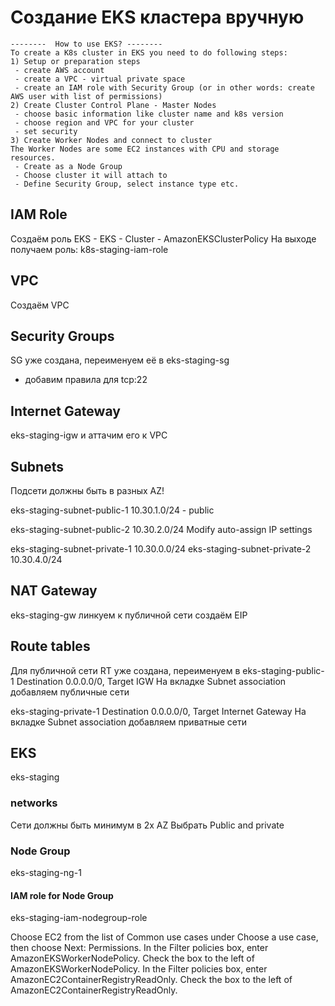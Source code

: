 # Создание EKS кластера вручную

```
--------  How to use EKS? -------- 
To create a K8s cluster in EKS you need to do following steps:
1) Setup or preparation steps
 - create AWS account
 - create a VPC - virtual private space
 - create an IAM role with Security Group (or in other words: create AWS user with list of permissions)
2) Create Cluster Control Plane - Master Nodes
 - choose basic information like cluster name and k8s version
 - choose region and VPC for your cluster
 - set security
3) Create Worker Nodes and connect to cluster
The Worker Nodes are some EC2 instances with CPU and storage resources.
 - Create as a Node Group
 - Choose cluster it will attach to
 - Define Security Group, select instance type etc.
```

## IAM Role

Создаём роль EKS - EKS - Cluster - AmazonEKSClusterPolicy 
 На выходе получаем роль:
 k8s-staging-iam-role
 

## VPC
Создаём VPC

## Security Groups
SG уже создана, переименуем её в eks-staging-sg
+ добавим правила для tcp:22


## Internet Gateway
eks-staging-igw
и аттачим его к VPC

## Subnets
Подсети должны быть в разных AZ!

eks-staging-subnet-public-1
10.30.1.0/24 - public

eks-staging-subnet-public-2
10.30.2.0/24
Modify auto-assign IP settings


eks-staging-subnet-private-1
10.30.0.0/24
eks-staging-subnet-private-2
10.30.4.0/24

## NAT Gateway
eks-staging-gw
линкуем к публичной сети
создаём EIP

## Route tables
Для публичной сети RT уже создана, переименуем в eks-staging-public-1
Destination 0.0.0.0/0, Target IGW
На вкладке Subnet association добавляем публичные сети


eks-staging-private-1
Destination 0.0.0.0/0, Target Internet Gateway
На вкладке Subnet association добавляем приватные сети

## EKS
eks-staging

### networks
Сети должны быть минимум в 2х AZ
Выбрать Public and private

### Node Group
eks-staging-ng-1

#### IAM role for Node Group
eks-staging-iam-nodegroup-role

Choose EC2 from the list of Common use cases under Choose a use case, then choose Next: Permissions.
In the Filter policies box, enter AmazonEKSWorkerNodePolicy. Check the box to the left of AmazonEKSWorkerNodePolicy.
In the Filter policies box, enter AmazonEC2ContainerRegistryReadOnly. Check the box to the left of AmazonEC2ContainerRegistryReadOnly.
